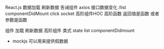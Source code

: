 React.js  数据加载 刷新数据 告诫组件
    axios 接口数据变化 /list componentDidMount
    click   socket
    高阶组件HOC 高阶函数 返回值是函数 或者参数是函数


组件 加载 刷新数据    高阶组件
    类式  state list
    componentDidmount 


- mockjs 可以用来提供假数据